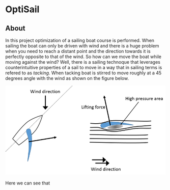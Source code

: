 # OptiSail

## About
In this project optimization of a sailing boat course is performed. When sailing the boat can only be driven with wind and there is a huge problem when you need to reach a distant point and the direction towards it is perfectly opposite to that of the wind. So how can we move the boat while moving against the wind? Well, there is a sailing technoque that leverages counterintuitive properties of a sail to move in a way that in sailing terms is refered to as *tacking*. 
When tacking boat is stirred to move roughly at a 45 degrees angle with the wind as shown on the figure below.

![tacking](/image.png)

Here we can see that
